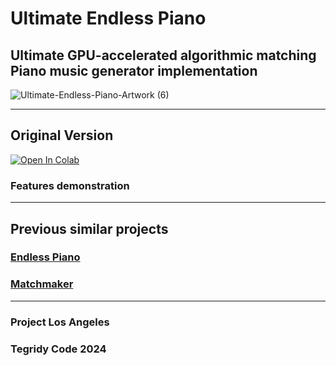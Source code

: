 # Ultimate Endless Piano
## Ultimate GPU-accelerated algorithmic matching Piano music generator implementation

![Ultimate-Endless-Piano-Artwork (6)](https://github.com/asigalov61/Ultimate-Endless-Piano/assets/56325539/94e763ba-1350-498a-83b7-00f1d2162f26)

***

## Original Version

[![Open In Colab][colab-badge]][colab-notebook1]

[colab-notebook1]: <https://colab.research.google.com/github/asigalov61/Ultimate-Endless-Piano/blob/main/Ultimate_Endless_Piano.ipynb>
[colab-badge]: <https://colab.research.google.com/assets/colab-badge.svg>

### Features demonstration

***

## Previous similar projects

### [Endless Piano](https://github.com/asigalov61/Endless-Piano)
### [Matchmaker](https://github.com/asigalov61/Matchmaker)

***

### Project Los Angeles
### Tegridy Code 2024
